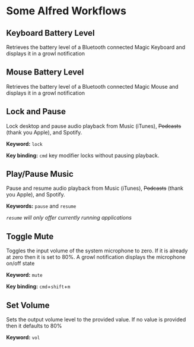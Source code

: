 # Some Alfred Workflows

## Keyboard Battery Level
Retrieves the battery level of a Bluetooth connected Magic Keyboard and displays it in a growl notification

## Mouse Battery Level
Retrieves the battery level of a Bluetooth connected Magic Mouse and displays it in a growl notification

## Lock and Pause
Lock desktop and pause audio playback from Music (iTunes), ~~Podcasts~~ (thank you Apple), and Spotify.

**Keyword:** `lock`

**Key binding:** `cmd` key modifier locks without pausing playback.

## Play/Pause Music
Pause and resume audio playback from Music (iTunes), ~~Podcasts~~ (thank you Apple), and Spotify.

**Keywords:** `pause` and `resume`

*`resume` will only offer currently running applications*

## Toggle Mute
Toggles the input volume of the system microphone to zero.
If it is already at zero then it is set to 80%.
A growl notification displays the microphone on/off state

**Keyword:** `mute`

**Key binding:** `cmd`+`shift`+`m`

## Set Volume
Sets the output volume level to the provided value.
If no value is provided then it defaults to 80%

**Keyword:** `vol`